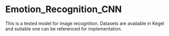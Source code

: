 # Emotion_Recognition_CNN
This is a tested model for image recognition. Datasets are available in Kegel and suitable one can be referenced for implementation.
